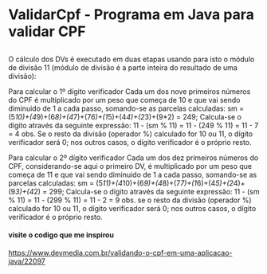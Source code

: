 # ValidarCpf - Programa em Java para validar CPF
##
O cálculo dos DVs é executado em duas etapas usando para isto o módulo de divisão 11 (módulo de divisão é a parte inteira do resultado de uma divisão):

Para calcular o 1º dígito verificador
Cada um dos nove primeiros números do CPF é multiplicado por um peso que começa de 10 e que vai sendo diminuido de 1 a cada passo, somando-se as parcelas calculadas:
sm = (5*10)+(4*9)+(6*8)+(4*7)+(7*6)+(1*5)+(4*4)+(2*3)+(9*2) = 249;
Calcula-se o dígito através da seguinte expressão:
11 - (sm % 11) = 11 - (249 % 11) = 11 - 7 = 4
obs. Se o resto da divisão (operador %) calculado for 10 ou 11, o dígito verificador será 0; nos outros casos, o dígito verificador é o próprio resto.

Para calcular o 2º dígito verificador
Cada um dos dez primeiros números do CPF, considerando-se aqui o primeiro DV, é multiplicado por um peso que começa de 11 e que vai sendo diminuido de 1 a cada passo, somando-se as parcelas calculadas:
sm = (5*11)+(4*10)+(6*9)+(4*8)+(7*7)+(1*6)+(4*5)+(2*4)+(9*3)+(4*2) = 299;
Calcula-se o dígito através da seguinte expressão:
11 - (sm % 11) = 11 - (299 % 11) = 11 - 2 = 9
obs. se o resto da divisão (operador %) calculado for 10 ou 11, o dígito verificador será 0; nos outros casos, o dígito verificador é o próprio resto.

#### visite o codigo que me inspirou
https://www.devmedia.com.br/validando-o-cpf-em-uma-aplicacao-java/22097
